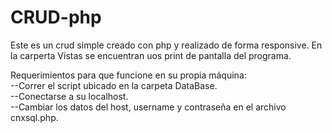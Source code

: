 # CRUD-php
Este es un crud simple creado con php y realizado de forma responsive. 
En la carperta Vistas se encuentran uos print de pantalla del programa.

Requerimientos para que funcione en su propia máquina:
<br>--Correr el script ubicado en la carpeta DataBase.
<br>--Conectarse a su localhost.
<br>--Cambiar los datos del host, username y contraseña en el archivo cnxsql.php.
